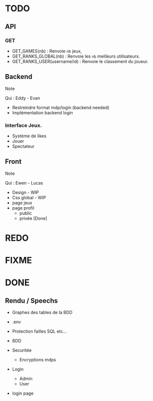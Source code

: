 # TODO

## API
### GET
- GET_GAMES(nb) : Renvoie `nb` jeux, 
- GET_RANKS_GLOBAL(nb) : Renvoie les `nb` meilleurs utilisateurs.
- GET_RANKS_USER(username/id) : Renvoie le classement du joueur.


## Backend
> [!NOTE]
> Qui : Eddy - Evan

- Restreindre format mdp/login (backend needed)
- Implémentation backend login

### Interface Jeux.
- Système de likes
- Jouer
- Spectateur


## Front
> [!NOTE]
> Qui : Ewen - Lucas

- Design - WIP
- Css global - WIP
- page jeux
- page profil
    - public
    - privée [Done]

# REDO



# FIXME



# DONE

## Rendu / Speechs
- Graphes des tables de la BDD

- .env
- Protection failles SQL etc... 
- BDD

- Securitée
    - Encryptions mdps
    
- Login
    - Admin
    - User

- login page


